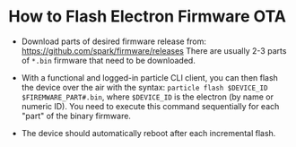 How to Flash Electron Firmware OTA
==================================

* Download parts of desired firmware release from: https://github.com/spark/firmware/releases  There are usually 2-3 parts of ``*.bin`` firmware that need to be downloaded.

* With a functional and logged-in particle CLI client, you can then flash the device over the air with the syntax: ``particle flash $DEVICE_ID $FIREMWARE_PART#.bin``, where ``$DEVICE_ID`` is the electron (by name or numeric ID).  You need to execute this command sequentially for each "part" of the binary firmware.

* The device should automatically reboot after each incremental flash.


